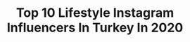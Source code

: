 ---
title: Top 10 Lifestyle Instagram Influencers In Turkey In 2020
description: >-
  Find top lifestyle Instagram influencers in Turkey in 2020. Most popular hashtags: #gezilecekyerler #blogger #dog.
platform: Instagram
hits: 624
text_top: See the most popular Instagram profiles on inBeat.
text_bottom: Our search engine holds 624 Instagram influencers like this in Turkey for you to collaborate.
profiles:
  - username: "simlipullu"
    fullname: >-
      Simay Çetinkaya Pullu
    bio: >-
      🌏Traveller | ✍🏼Blogger | 💫Lifestyle 💌 Reklam ve işbirliği için: DM / simaycetinkaya@live.com 📦Makrome satış sayfam: @simlipullu_atelier
    location: "Turkey"
    followers: 12246
    engagement: 1253
    commentsToLikes: 0.110168
    id: ck8t3cgo62qsy0j78b6gwj87u
    verified: false
    hashtags: "#gezilecekyerler, #seyahat, #sonbahar, #kars"
  - username: "elvin"
    fullname: >-
      Elvin Levinler 🌈
    bio: >-
      ⋒ elvin@thedigitalnomads.co ✈ IST & DATÇA #EvdeKal ✎ Hurriyet Seyahat ♡ #traveler #lifestyle #storyteller #nomad ⍟ new video ⇟
    location: "Turkey"
    followers: 1044367
    engagement: 975
    commentsToLikes: 0.559015
    id: ck15uwgu4ou830i19ej5guzkx
    verified: true
    hashtags: "#10kas, #birdofparadise, #harikakarelerinpe, #nefesal"
  - username: "pilotasoglu"
    fullname: >-
      Ahmet Asoğlu Official | Cadet
    bio: >-
      ✈️ | Pilot Lifestyle - Travel 👨🏻‍✈️ | 23yo from Turkey 🇹🇷 📺 | Covid19’un havacılığa etkisi⬇️
    location: "Turkey"
    followers: 57356
    engagement: 844
    commentsToLikes: 0.051264
    id: ck5hh6x0e6oze0i11qh60msgv
    verified: false
    hashtags: "#23"
  - username: "gizemuzel_"
    fullname: >-
      Gizem Üzel
    bio: >-
      Beauty • Fashion • Lifestyle gomlekterujizi@gmail.com
    location: "Turkey"
    followers: 392534
    engagement: 837
    commentsToLikes: 0.129574
    id: ck15r5qwm69ma0i197i2vtfss
    verified: false
    hashtags: ""
  - username: "tiyatrolist"
    fullname: >-
      Gürkan Kaçmaz
    bio: >-
      Aviator👨🏻‍✈️ Travel | LifeStyle | Fashion Personal Consultant Styling Reklam ve İş birlikleri için DM📥
    location: "Turkey"
    followers: 13425
    engagement: 1182
    commentsToLikes: 0.080919
    id: ckf5ttxg6irk50j237na50dj0
    verified: false
    hashtags: "#americanstyle, #style, #fashion, #inspofashion"
  - username: "nesemcelikkaya"
    fullname: >-
      Neşem Çelikkaya Bozdağ
    bio: >-
      a curious travel and lifestyle blog from Istanbul ➰not all those who wander are lost. • www.journavel.com • nesem@journavel.com
    location: "Turkey"
    followers: 59730
    engagement: 595
    commentsToLikes: 0.149193
    id: ck0tuuux18rux0i1930nc68iv
    verified: false
    hashtags: "#travelturkey, #reels, #do, #dog"
  - username: "tamershwaiter"
    fullname: >-
      Tamer Shwaiter|تامر شويطر
    bio: >-
      Moments of #fashion #lifestyle and #travel 🧭
    location: "Turkey"
    followers: 26572
    engagement: 1017
    commentsToLikes: 0.054148
    id: ck5hrllznv2iz0i11wc3nrs7v
    verified: false
    hashtags: ""
  - username: "orasiseninburasibenim"
    fullname: >-
      Gizem Yüksel
    bio: >-
      Milliyet Tatil Yazarı✍🏼 Travel | Lifestyle | Food Blog⬇️ California Road Trip yayında⬇️
    location: "Turkey"
    followers: 19505
    engagement: 870
    commentsToLikes: 0.457252
    id: ck9wfvjrmqogg0j7814abqbqs
    verified: false
    hashtags: "#ig, #gezginlerbirarada, #geziyorum, #travelgram"
  - username: "mayabasol"
    fullname: >-
      A S Y A & M A Y A  B A Ş O L
    bio: >-
      Influencer... Lifestyle | Trendsetter | Mom | Fashion Kids Account Managed By Parents @asyabasoll
    location: "Turkey"
    followers: 238620
    engagement: 523
    commentsToLikes: 0.071916
    id: ck137l5f4c3fj0i19zcbknynz
    verified: false
    hashtags: "#purelove, #29ekimcumhuriyetbayram, #fashionista, #mustafakemalatat"
  - username: "busrayurtgul"
    fullname: >-
      Büşra Yurtgül Neziroğluları
    bio: >-
      Lifestyle, Fashion, Beauty Contact: busrayurtgul@gmail.com Based in Istanbul, TR🖤
    location: "Turkey"
    followers: 270101
    engagement: 476
    commentsToLikes: 0.052961
    id: ck139k5xplpjy0i19x6soai4b
    verified: false
    hashtags: "#reelsinstagram, #couple, #couplereels, #ipekyoldenim"
---